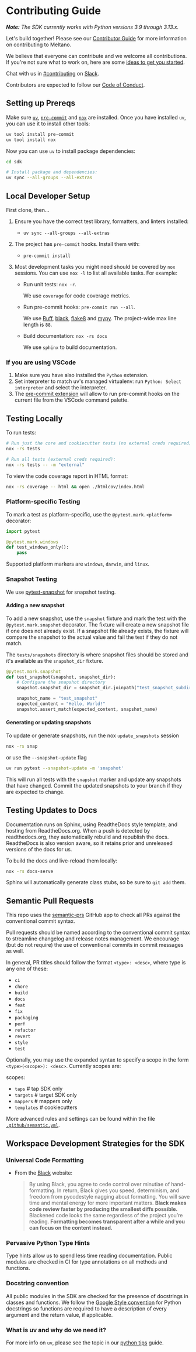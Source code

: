 # Contributing Guide

_**Note:** The SDK currently works with Python versions 3.9 through 3.13.x._

Let's build together! Please see our [Contributor Guide](https://docs.meltano.com/contribute/)
for more information on contributing to Meltano.

We believe that everyone can contribute and we welcome all contributions.
If you're not sure what to work on, here are some [ideas to get you started](https://github.com/meltano/sdk/labels/accepting%20pull%20requests).

Chat with us in [#contributing](https://meltano.slack.com/archives/C013Z450LCD) on [Slack](https://meltano.com/slack).

Contributors are expected to follow our [Code of Conduct](https://docs.meltano.com/contribute/#code-of-conduct).

## Setting up Prereqs

Make sure [`uv`](https://docs.astral.sh/uv/),
[`pre-commit`](https://pre-commit.com/) and [`nox`](https://nox.thea.codes/en/stable/)
are installed. Once you have installed `uv`, you can use it to install other tools:

```bash
uv tool install pre-commit
uv tool install nox
```

Now you can use `uv` to install package dependencies:

```bash
cd sdk
```

```bash
# Install package and dependencies:
uv sync --all-groups --all-extras
```

## Local Developer Setup

First clone, then...

1. Ensure you have the correct test library, formatters, and linters installed:

   - `uv sync --all-groups --all-extras`

1. The project has `pre-commit` hooks. Install them with:

   - `pre-commit install`

1. Most development tasks you might need should be covered by `nox` sessions. You can use `nox -l` to list all available tasks.
   For example:

   - Run unit tests: `nox -r`.

     We use `coverage` for code coverage metrics.

   - Run pre-commit hooks: `pre-commit run --all`.

     We use [Ruff](https://github.com/charliermarsh/ruff),
     [black](https://black.readthedocs.io/en/stable/index.html),
     [flake8](https://flake8.pycqa.org/en/latest/) and
     [mypy](https://mypy.readthedocs.io/en/stable/).
     The project-wide max line length is `88`.

   - Build documentation: `nox -rs docs`

     We use `sphinx` to build documentation.

### If you are using VSCode

1. Make sure you have also installed the `Python` extension.
1. Set interpreter to match uv's managed virtualenv: run
   `Python: Select interpreter` and select the interpreter.
1. The [pre-commit extension](https://marketplace.visualstudio.com/items?itemName=MarkLarah.pre-commit-vscode)
   will allow to run pre-commit hooks on the current file from the VSCode command palette.

## Testing Locally

To run tests:

```bash
# Run just the core and cookiecutter tests (no external creds required):
nox -rs tests

# Run all tests (external creds required):
nox -rs tests -- -m "external"
```

To view the code coverage report in HTML format:

```bash
nox -rs coverage -- html && open ./htmlcov/index.html
```

### Platform-specific Testing

To mark a test as platform-specific, use the `@pytest.mark.<platform>` decorator:

```python
import pytest

@pytest.mark.windows
def test_windows_only():
    pass
```

Supported platform markers are `windows`, `darwin`, and `linux`.

### Snapshot Testing

We use [pytest-snapshot](https://pypi.org/project/pytest-snapshot/) for snapshot testing.

#### Adding a new snapshot

To add a new snapshot, use the `snapshot` fixture and mark the test with the
`@pytest.mark.snapshot` decorator. The fixture will create a new snapshot file
if one does not already exist. If a snapshot file already exists, the fixture
will compare the snapshot to the actual value and fail the test if they do not
match.

The `tests/snapshots` directory is where snapshot files should be stored and
it's available as the `snapshot_dir` fixture.

```python
@pytest.mark.snapshot
def test_snapshot(snapshot, snapshot_dir):
    # Configure the snapshot directory
    snapshot.snapshot_dir = snapshot_dir.joinpath("test_snapshot_subdir")

    snapshot_name = "test_snapshot"
    expected_content = "Hello, World!"
    snapshot.assert_match(expected_content, snapshot_name)
```

#### Generating or updating snapshots

To update or generate snapshots, run the nox `update_snapshots` session

```bash
nox -rs snap
```

or use the `--snapshot-update` flag

```bash
uv run pytest --snapshot-update -m 'snapshot'
```

This will run all tests with the `snapshot` marker and update any snapshots that have changed.
Commit the updated snapshots to your branch if they are expected to change.

## Testing Updates to Docs

Documentation runs on Sphinx, using ReadtheDocs style template, and hosting from
ReadtheDocs.org. When a push is detected by readthedocs.org, they automatically rebuild
and republish the docs. ReadtheDocs is also version aware, so it retains prior and unreleased
versions of the docs for us.

To build the docs and live-reload them locally:

```bash
nox -rs docs-serve
```

Sphinx will automatically generate class stubs, so be sure to `git add` them.

## Semantic Pull Requests

This repo uses the [semantic-prs](https://github.com/Ezard/semantic-prs) GitHub app to check all PRs against the conventional commit syntax.

Pull requests should be named according to the conventional commit syntax to streamline changelog and release notes management. We encourage (but do not require) the use of conventional commits in commit messages as well.

In general, PR titles should follow the format `<type>: <desc>`, where type is any one of these:

- `ci`
- `chore`
- `build`
- `docs`
- `feat`
- `fix`
- `packaging`
- `perf`
- `refactor`
- `revert`
- `style`
- `test`

Optionally, you may use the expanded syntax to specify a scope in the form `<type>(<scope>): <desc>`. Currently scopes are:

scopes:

- `taps` # tap SDK only
- `targets` # target SDK only
- `mappers` # mappers only
- `templates` # cookiecutters

More advanced rules and settings can be found within the file [`.github/semantic.yml`](https://github.com/meltano/sdk/blob/main/.github/semantic.yml).

## Workspace Development Strategies for the SDK

### Universal Code Formatting

- From the [Black](https://black.readthedocs.io) website:
  > By using Black, you agree to cede control over minutiae of hand-formatting. In return, Black gives you speed, determinism, and freedom from pycodestyle nagging about formatting. You will save time and mental energy for more important matters. **Black makes code review faster by producing the smallest diffs possible.** Blackened code looks the same regardless of the project you’re reading. **Formatting becomes transparent after a while and you can focus on the content instead.**

### Pervasive Python Type Hints

Type hints allow us to spend less time reading documentation. Public modules are checked in CI for type annotations on all methods and functions.

### Docstring convention

All public modules in the SDK are checked for the presence of docstrings in classes and functions. We follow the [Google Style convention](https://www.sphinx-doc.org/en/master/usage/extensions/example_google.html) for Python docstrings so functions are required to have a description of every argument and the return value, if applicable.

### What is uv and why do we need it?

For more info on `uv`, please see the topic in our
[python tips](./python_tips.md) guide.
